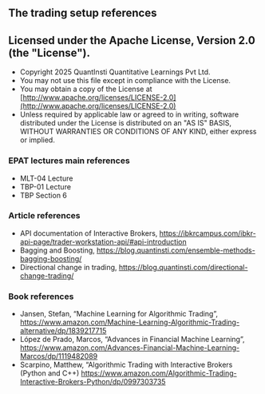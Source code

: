 ## The trading setup references

## Licensed under the Apache License, Version 2.0 (the "License").

  - Copyright 2025 QuantInsti Quantitative Learnings Pvt Ltd.
  - You may not use this file except in compliance with the License.
  - You may obtain a copy of the License at [http://www.apache.org/licenses/LICENSE-2.0](http://www.apache.org/licenses/LICENSE-2.0)
  - Unless required by applicable law or agreed to in writing, software distributed under the License is distributed on an "AS IS" BASIS, WITHOUT WARRANTIES OR CONDITIONS OF ANY KIND, either express or implied.

### EPAT lectures main references
- MLT-04 Lecture
- TBP-01 Lecture
- TBP Section 6

### Article references
- API documentation of Interactive Brokers, https://ibkrcampus.com/ibkr-api-page/trader-workstation-api/#api-introduction
- Bagging and Boosting, https://blog.quantinsti.com/ensemble-methods-bagging-boosting/
- Directional change in trading, https://blog.quantinsti.com/directional-change-trading/

### Book references
- Jansen, Stefan, “Machine Learning for Algorithmic Trading”, https://www.amazon.com/Machine-Learning-Algorithmic-Trading-alternative/dp/1839217715
- López de Prado, Marcos, “Advances in Financial Machine Learning”, https://www.amazon.com/Advances-Financial-Machine-Learning-Marcos/dp/1119482089
- Scarpino, Matthew, “Algorithmic Trading with Interactive Brokers (Python and C++) https://www.amazon.com/Algorithmic-Trading-Interactive-Brokers-Python/dp/0997303735

